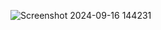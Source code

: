 ![Screenshot 2024-09-16 144231](https://github.com/user-attachments/assets/8bc1d43f-3f8a-4f17-9c5d-ef583819082b)
